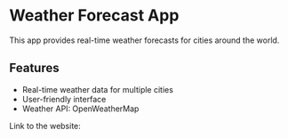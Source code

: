 # Weather Forecast App

This app provides real-time weather forecasts for cities around the world.

## Features

- Real-time weather data for multiple cities
- User-friendly interface
- Weather API: OpenWeatherMap

Link to the website:
